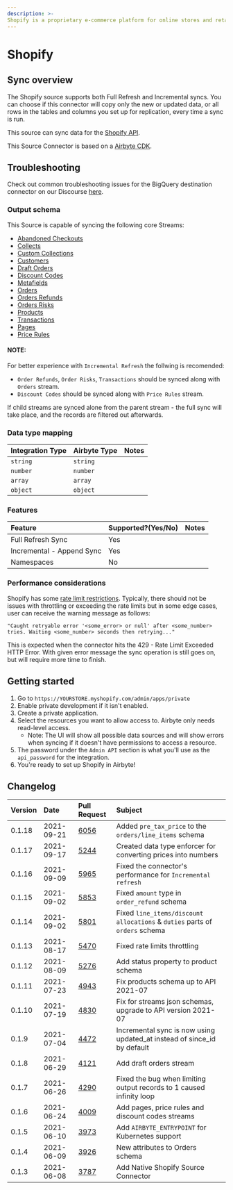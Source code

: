 ```yaml
---
description: >-
Shopify is a proprietary e-commerce platform for online stores and retail point-of-sale systems.
---
```


# Shopify

## Sync overview

The Shopify source supports both Full Refresh and Incremental syncs. You can choose if this connector will copy only the new or updated data, or all rows in the tables and columns you set up for replication, every time a sync is run.

This source can sync data for the [Shopify API](https://help.shopify.com/en/api/reference).

This Source Connector is based on a [Airbyte CDK](https://docs.airbyte.io/connector-development/cdk-python).

## Troubleshooting

Check out common troubleshooting issues for the BigQuery destination connector on our Discourse [here](https://discuss.airbyte.io/tags/c/connector/11/source-shopify).

### Output schema

This Source is capable of syncing the following core Streams:

* [Abandoned Checkouts](https://help.shopify.com/en/api/reference/orders/abandoned_checkouts)
* [Collects](https://help.shopify.com/en/api/reference/products/collect)
* [Custom Collections](https://help.shopify.com/en/api/reference/products/customcollection)
* [Customers](https://help.shopify.com/en/api/reference/customers)
* [Draft Orders](https://help.shopify.com/en/api/reference/orders/draftorder)
* [Discount Codes](https://shopify.dev/docs/admin-api/rest/reference/discounts/discountcode)
* [Metafields](https://help.shopify.com/en/api/reference/metafield)
* [Orders](https://help.shopify.com/en/api/reference/orders)
* [Orders Refunds](https://shopify.dev/api/admin/rest/reference/orders/refund)
* [Orders Risks](https://shopify.dev/api/admin/rest/reference/orders/order-risk)
* [Products](https://help.shopify.com/en/api/reference/products)
* [Transactions](https://help.shopify.com/en/api/reference/orders/transaction)
* [Pages](https://help.shopify.com/en/api/reference/online-store/page)
* [Price Rules](https://help.shopify.com/en/api/reference/discounts/pricerule)

#### NOTE:

For better experience with `Incremental Refresh` the follwing is recomended:

* `Order Refunds`, `Order Risks`, `Transactions` should be synced along with `Orders` stream.
* `Discount Codes` should be synced along with `Price Rules` stream.

If child streams are synced alone from the parent stream - the full sync will take place, and the records are filtered out afterwards.

### Data type mapping

| Integration Type | Airbyte Type | Notes |
| :--- | :--- | :--- |
| `string` | `string` |  |
| `number` | `number` |  |
| `array` | `array` |  |
| `object` | `object` |  |

### Features

| Feature | Supported?\(Yes/No\) | Notes |
| :--- | :--- | :--- |
| Full Refresh Sync | Yes |  |
| Incremental - Append Sync | Yes |  |
| Namespaces | No |  |

### Performance considerations

Shopify has some [rate limit restrictions](https://shopify.dev/concepts/about-apis/rate-limits). Typically, there should not be issues with throttling or exceeding the rate limits but in some edge cases, user can receive the warning message as follows:

```text
"Caught retryable error '<some_error> or null' after <some_number> tries. Waiting <some_number> seconds then retrying..."
```

This is expected when the connector hits the 429 - Rate Limit Exceeded HTTP Error. With given error message the sync operation is still goes on, but will require more time to finish.

## Getting started

1. Go to `https://YOURSTORE.myshopify.com/admin/apps/private`
2. Enable private development if it isn't enabled.
3. Create a private application.
4. Select the resources you want to allow access to. Airbyte only needs read-level access. 
   * Note: The UI will show all possible data sources and will show errors when syncing if it doesn't have permissions to access a resource. 
5. The password under the `Admin API` section is what you'll use as the `api_password` for the integration.
6. You're ready to set up Shopify in Airbyte!

## Changelog

| Version | Date | Pull Request | Subject |
| :--- | :--- | :--- | :--- |
| 0.1.18 | 2021-09-21 | [6056](https://github.com/airbytehq/airbyte/pull/6056) | Added `pre_tax_price` to the `orders/line_items` schema |
| 0.1.17 | 2021-09-17 | [5244](https://github.com/airbytehq/airbyte/pull/5244) | Created data type enforcer for converting prices into numbers |
| 0.1.16 | 2021-09-09 | [5965](https://github.com/airbytehq/airbyte/pull/5945) | Fixed the connector's performance for `Incremental refresh` |
| 0.1.15 | 2021-09-02 | [5853](https://github.com/airbytehq/airbyte/pull/5853) | Fixed `amount` type in `order_refund` schema |
| 0.1.14 | 2021-09-02 | [5801](https://github.com/airbytehq/airbyte/pull/5801) | Fixed `line_items/discount allocations` & `duties` parts of `orders` schema |
| 0.1.13 | 2021-08-17 | [5470](https://github.com/airbytehq/airbyte/pull/5470) | Fixed rate limits throttling |
| 0.1.12 | 2021-08-09 | [5276](https://github.com/airbytehq/airbyte/pull/5276) | Add status property to product schema |
| 0.1.11 | 2021-07-23 | [4943](https://github.com/airbytehq/airbyte/pull/4943) | Fix products schema up to API 2021-07 |
| 0.1.10 | 2021-07-19 | [4830](https://github.com/airbytehq/airbyte/pull/4830) | Fix for streams json schemas, upgrade to API version 2021-07 |
| 0.1.9 | 2021-07-04 | [4472](https://github.com/airbytehq/airbyte/pull/4472) | Incremental sync is now using updated\_at instead of since\_id by default |
| 0.1.8 | 2021-06-29 | [4121](https://github.com/airbytehq/airbyte/pull/4121) | Add draft orders stream |
| 0.1.7 | 2021-06-26 | [4290](https://github.com/airbytehq/airbyte/pull/4290) | Fixed the bug when limiting output records to 1 caused infinity loop |
| 0.1.6 | 2021-06-24 | [4009](https://github.com/airbytehq/airbyte/pull/4009) | Add pages, price rules and discount codes streams |
| 0.1.5 | 2021-06-10 | [3973](https://github.com/airbytehq/airbyte/pull/3973) | Add `AIRBYTE_ENTRYPOINT` for Kubernetes support |
| 0.1.4 | 2021-06-09 | [3926](https://github.com/airbytehq/airbyte/pull/3926) | New attributes to Orders schema |
| 0.1.3 | 2021-06-08 | [3787](https://github.com/airbytehq/airbyte/pull/3787) | Add Native Shopify Source Connector |

